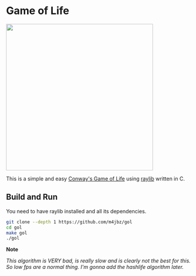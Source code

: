 # Game of Life

<img src="https://i.ibb.co/m0wRnnX/gol.gif" width="400"/>

This is a simple and easy [Conway's Game of Life](https://en.wikipedia.org/wiki/Conway%27s_Game_of_Life) using [raylib](https://github.com/raysan5/raylib) written in C.

## Build and Run

You need to have raylib installed and all its dependencies.

```bash
git clone --depth 1 https://github.com/m4jbz/gol
cd gol
make gol
./gol
```

**Note**

*This algorithm is VERY bad, is really slow and is clearly not the best for this. So low fps are a normal thing.*
*I'm gonna add the hashlife algorithm later.*
